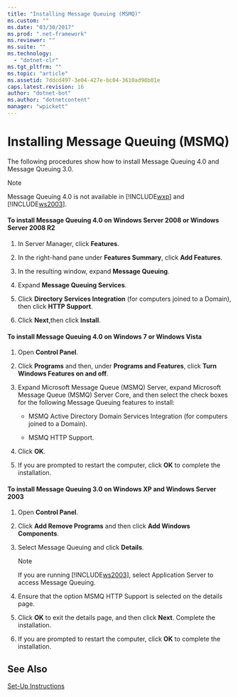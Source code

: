 ```yaml
---
title: "Installing Message Queuing (MSMQ)"
ms.custom: ""
ms.date: "03/30/2017"
ms.prod: ".net-framework"
ms.reviewer: ""
ms.suite: ""
ms.technology: 
  - "dotnet-clr"
ms.tgt_pltfrm: ""
ms.topic: "article"
ms.assetid: 7ddcd497-3e04-427e-bc04-3610ad98b01e
caps.latest.revision: 16
author: "dotnet-bot"
ms.author: "dotnetcontent"
manager: "wpickett"
---
```

# Installing Message Queuing (MSMQ)
The following procedures show how to install Message Queuing 4.0 and Message Queuing 3.0.  
  
> [!NOTE]
>  Message Queuing 4.0 is not available in [!INCLUDE[wxp](../../../../includes/wxp-md.md)] and [!INCLUDE[ws2003](../../../../includes/ws2003-md.md)].  
  
#### To install Message Queuing 4.0 on Windows Server 2008 or Windows Server 2008 R2  
  
1.  In Server Manager, click **Features**.  
  
2.  In the right-hand pane under **Features Summary**, click **Add Features**.  
  
3.  In the resulting window, expand **Message Queuing**.  
  
4.  Expand **Message Queuing Services**.  
  
5.  Click **Directory Services Integration** (for computers joined to a Domain), then click **HTTP Support**.  
  
6.  Click **Next**,then click **Install**.  
  
#### To install Message Queuing 4.0 on Windows 7 or Windows Vista  
  
1.  Open **Control Panel**.  
  
2.  Click **Programs** and then, under **Programs and Features**, click **Turn Windows Features on and off**.  
  
3.  Expand Microsoft Message Queue (MSMQ) Server, expand Microsoft Message Queue (MSMQ) Server Core, and then select the check boxes for the following Message Queuing features to install:  
  
    -   MSMQ Active Directory Domain Services Integration (for computers joined to a Domain).  
  
    -   MSMQ HTTP Support.  
  
4.  Click **OK**.  
  
5.  If you are prompted to restart the computer, click **OK** to complete the installation.  
  
#### To install Message Queuing 3.0 on Windows XP and Windows Server 2003  
  
1.  Open **Control Panel**.  
  
2.  Click **Add Remove Programs** and then click **Add Windows Components**.  
  
3.  Select Message Queuing and click **Details**.  
  
    > [!NOTE]
    >  If you are running [!INCLUDE[ws2003](../../../../includes/ws2003-md.md)], select Application Server to access Message Queuing.  
  
4.  Ensure that the option MSMQ HTTP Support is selected on the details page.  
  
5.  Click **OK** to exit the details page, and then click **Next**. Complete the installation.  
  
6.  If you are prompted to restart the computer, click **OK** to complete the installation.  
  
## See Also  
 [Set-Up Instructions](../../../../docs/framework/wcf/samples/set-up-instructions.md)
